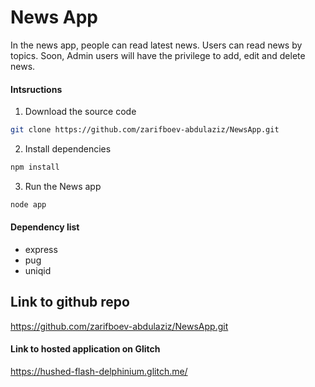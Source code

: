 # News App

In the news app, people can read latest news. Users can read news by topics. 
Soon, Admin users will have the privilege to add, edit and delete news. 

#### Intsructions
1. Download the source code
```bash 
git clone https://github.com/zarifboev-abdulaziz/NewsApp.git
```

2. Install dependencies

```bash
npm install 
```

3. Run the News app
```bash
node app
```

#### Dependency list 
- express
- pug
- uniqid


## Link to github repo
https://github.com/zarifboev-abdulaziz/NewsApp.git

#### Link to hosted application on Glitch
https://hushed-flash-delphinium.glitch.me/